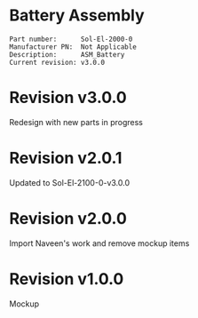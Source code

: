 # Battery Assembly

```
Part number:      Sol-El-2000-0
Manufacturer PN:  Not Applicable
Description:      ASM_Battery
Current revision: v3.0.0
```
# Revision v3.0.0
Redesign with new parts in progress

# Revision v2.0.1
Updated to Sol-El-2100-0-v3.0.0

# Revision v2.0.0
Import Naveen's work and remove mockup items

# Revision v1.0.0
Mockup